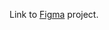 Link to [Figma](https://www.figma.com/design/KlUWvqfMvd3HsBl0ALqJ8c/Untitled?node-id=1-2&t=6G05aJQI6mMJSk3f-1) project.
